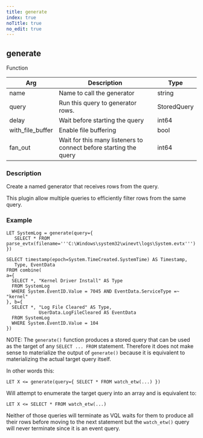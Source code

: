 ```yaml
---
title: generate
index: true
noTitle: true
no_edit: true
---
```




<div class="vql_item"></div>


## generate
<span class='vql_type pull-right page-header'>Function</span>



<div class="vqlargs"></div>

Arg | Description | Type
----|-------------|-----
name|Name to call the generator|string
query|Run this query to generator rows.|StoredQuery
delay|Wait before starting the query|int64
with_file_buffer|Enable file buffering|bool
fan_out|Wait for this many listeners to connect before starting the query|int64

### Description

Create a named generator that receives rows from the query.

This plugin allow multiple queries to efficiently filter rows from
the same query.

### Example

```vql
LET SystemLog = generate(query={
   SELECT * FROM parse_evtx(filename='''C:\Windows\system32\winevt\logs\System.evtx''')
})

SELECT timestamp(epoch=System.TimeCreated.SystemTime) AS Timestamp,
   Type, EventData
FROM combine(
a={
  SELECT *, "Kernel Driver Install" AS Type
  FROM SystemLog
  WHERE System.EventID.Value = 7045 AND EventData.ServiceType =~ "kernel"
}, b={
  SELECT *, "Log File Cleared" AS Type,
            UserData.LogFileCleared AS EventData
  FROM SystemLog
  WHERE System.EventID.Value = 104
})
```

NOTE: The `generate()` function produces a stored query that can be
used as the target of any `SELECT ... FROM` statement. Therefore
it does not make sense to materialize the output of `generate()`
because it is equivalent to materializing the actual target query
itself.

In other words this:

```vql
LET X <= generate(query={ SELECT * FROM watch_etw(...) })
```

Will attempt to enumerate the target query into an array and is
equivalent to:

```vql
LET X <= SELECT * FROM watch_etw(...)
```

Neither of those queries will terminate as VQL waits for them to
produce all their rows before moving to the next statement but the
`watch_etw()` query will never terminate since it is an event
query.


